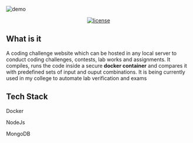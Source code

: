 ![demo](~demo.png)

<div style="text-align: center">
  <a target="_blank" rel="noopener noreferrer" class="no-decoration" href="https://github.com/ameerthehacker/slambook">
    <img class="html-image" src="https://img.shields.io/github/license/ameerthehacker/express-icode.svg?style=for-the-badge" alt="license">
  </a>
</div>

## What is it <i class="far fa-question-circle"></i> 

A coding challenge website which can be hosted in any local server to conduct coding challenges, contests, lab works and assignments. It compiles, runs the code inside a secure **docker container** and compares it with predefined sets of input and ouput combinations. It is being currently used in my college to automate lab verification and exams

## Tech Stack <i class="fas fa-layer-group"></i>

<i class="fab fa-docker docker"></i> Docker

<i class="fab fa-node-js node"></i> NodeJs

<i class="fas fa-database"></i> MongoDB


